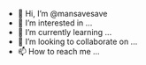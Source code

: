 - 👋 Hi, I’m @mansavesave
- 👀 I’m interested in ...
- 🌱 I’m currently learning ...
- 💞️ I’m looking to collaborate on ...
- 📫 How to reach me ...

<!---
mansavesave/mansavesave is a ✨ special ✨ repository because its `README.md` (this file) appears on your GitHub profile.
You can click the Preview link to take a look at your changes.
--->
